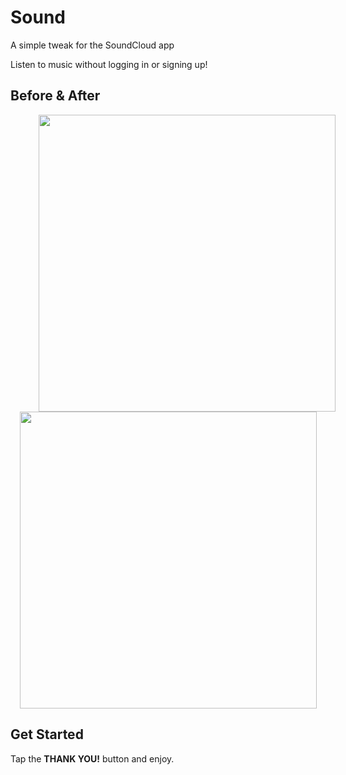 # Sound
A simple tweak for the SoundCloud app

Listen to music without logging in or signing up! 


## Before & After
<p align="center">
 <img src = "/Screenshots/Before.PNG" height = "475" hspace="45">  <img src = "/Screenshots/After.PNG" height = "475" > 
</p>

## Get Started
Tap the **THANK YOU!** button and enjoy.

